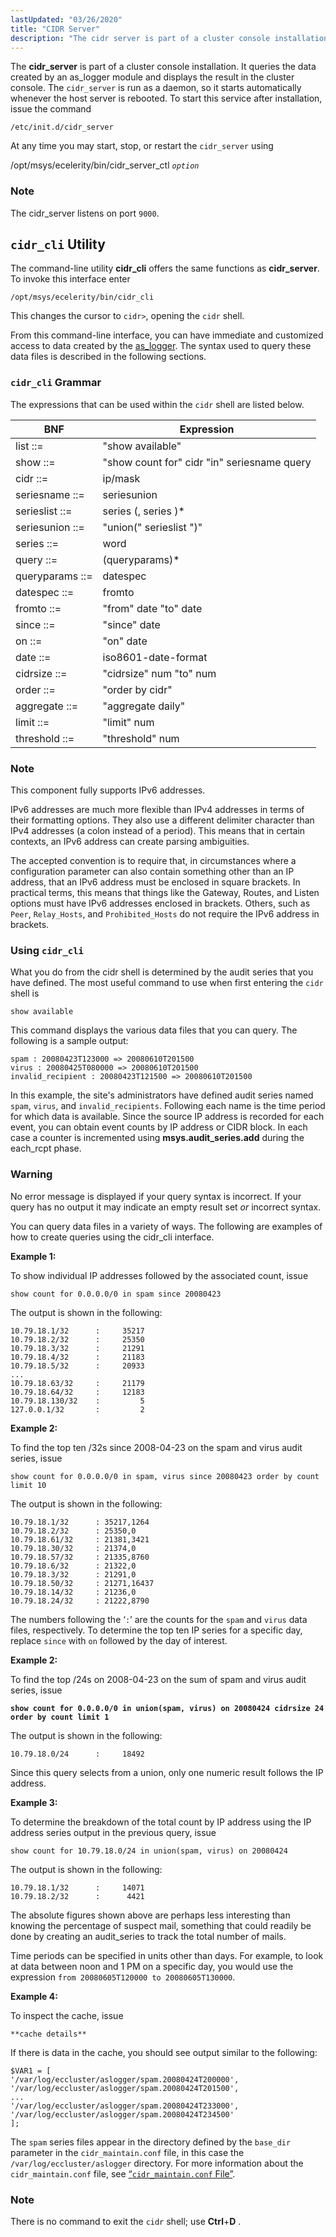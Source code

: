 ```yaml
---
lastUpdated: "03/26/2020"
title: "CIDR Server"
description: "The cidr server is part of a cluster console installation It queries the data created by an as logger module and displays the result in the cluster console The cidr server is run as a daemon so it starts automatically whenever the host server is rebooted To start this service..."
---
```



The **cidr_server** is part of a cluster console installation. It queries the data created by an as_logger module and displays the result in the cluster console. The `cidr_server` is run as a daemon, so it starts automatically whenever the host server is rebooted. To start this service after installation, issue the command

`/etc/init.d/cidr_server`

At any time you may start, stop, or restart the `cidr_server` using

/opt/msys/ecelerity/bin/cidr_server_ctl *`option`*
### Note

The cidr_server listens on port `9000`.

## <a name="cluster.cidr_cli"></a> `cidr_cli` Utility

The command-line utility **cidr_cli** offers the same functions as **cidr_server**. To invoke this interface enter

`/opt/msys/ecelerity/bin/cidr_cli`

This changes the cursor to `cidr>`, opening the `cidr` shell.

From this command-line interface, you can have immediate and customized access to data created by the [as_logger](/momentum/4/modules/as-logger). The syntax used to query these data files is described in the following sections.

### <a name="cluster.cidr_cli.grammar"></a> `cidr_cli` Grammar

The expressions that can be used within the `cidr` shell are listed below.

<a name="cluster.cidr_cli.table"></a> 


| BNF | Expression |
| --- | --- |
| list ::= | "show available" |
| show ::= | "show count for" cidr "in" seriesname query |
| cidr ::= | ip/mask |
| seriesname ::= | seriesunion | serieslist |
| serieslist ::= | series (, series )* |
| seriesunion ::= | "union(" serieslist ")" |
| series ::= | word |
| query ::= | (queryparams)* |
| queryparams ::= | datespec | cidrsize | order | aggregate | limit | threshold |
| datespec ::= | fromto | on | since |
| fromto ::= | "from" date "to" date |
| since ::= | "since" date |
| on ::= | "on" date |
| date ::= | iso8601-date-format |
| cidrsize ::= | "cidrsize" num "to" num | "cidrsize" num |
| order ::= | "order by cidr" | "order by count" |
| aggregate ::= | "aggregate daily" | "aggregate" |
| limit ::= | "limit" num |
| threshold ::= | "threshold" num |

### Note

This component fully supports IPv6 addresses.

IPv6 addresses are much more flexible than IPv4 addresses in terms of their formatting options. They also use a different delimiter character than IPv4 addresses (a colon instead of a period). This means that in certain contexts, an IPv6 address can create parsing ambiguities.

The accepted convention is to require that, in circumstances where a configuration parameter can also contain something other than an IP address, that an IPv6 address must be enclosed in square brackets. In practical terms, this means that things like the Gateway, Routes, and Listen options must have IPv6 addresses enclosed in brackets. Others, such as `Peer`, `Relay_Hosts`, and `Prohibited_Hosts` do not require the IPv6 address in brackets.

### <a name="cluster.cidr_cli.using"></a> Using `cidr_cli`

What you do from the cidr shell is determined by the audit series that you have defined. The most useful command to use when first entering the `cidr` shell is

`show available`

This command displays the various data files that you can query. The following is a sample output:

```
spam : 20080423T123000 => 20080610T201500
virus : 20080425T080000 => 20080610T201500
invalid_recipient : 20080423T121500 => 20080610T201500
```

In this example, the site's administrators have defined audit series named `spam`, `virus`, and `invalid_recipients`. Following each name is the time period for which data is available. Since the source IP address is recorded for each event, you can obtain event counts by IP address or CIDR block. In each case a counter is incremented using **msys.audit_series.add** during the each_rcpt phase.

### Warning

No error message is displayed if your query syntax is incorrect. If your query has no output it may indicate an empty result set *or* incorrect syntax.

You can query data files in a variety of ways. The following are examples of how to create queries using the cidr_cli interface.

**<a name="idp4549280"></a> Example 1:**

To show individual IP addresses followed by the associated count, issue

`show count for 0.0.0.0/0 in spam since 20080423`

The output is shown in the following:

```
10.79.18.1/32      :     35217
10.79.18.2/32      :     25350
10.79.18.3/32      :     21291
10.79.18.4/32      :     21183
10.79.18.5/32      :     20933
...
10.79.18.63/32     :     21179
10.79.18.64/32     :     12183
10.79.18.130/32    :         5
127.0.0.1/32       :         2
```
**<a name="idp4551488"></a> Example 2:**

To find the top ten /32s since 2008-04-23 on the spam and virus audit series, issue

`show count for 0.0.0.0/0 in spam, virus since 20080423 order by count limit 10`

The output is shown in the following:

```
10.79.18.1/32      : 35217,1264
10.79.18.2/32      : 25350,0
10.79.18.61/32     : 21381,3421
10.79.18.30/32     : 21374,0
10.79.18.57/32     : 21335,8760
10.79.18.6/32      : 21322,0
10.79.18.3/32      : 21291,0
10.79.18.50/32     : 21271,16437
10.79.18.14/32     : 21236,0
10.79.18.24/32     : 21222,8790
```

The numbers following the ‘`:`’ are the counts for the `spam` and `virus` data files, respectively. To determine the top ten IP series for a specific day, replace `since` with `on` followed by the day of interest.

**<a name="idp4556592"></a> Example 2:**

To find the top /24s on 2008-04-23 on the sum of spam and virus audit series, issue

**`show count for 0.0.0.0/0 in union(spam, virus) on 20080424 cidrsize 24 order by count limit 1`**

The output is shown in the following:

`10.79.18.0/24      :     18492`

Since this query selects from a union, only one numeric result follows the IP address.

**<a name="idp4559584"></a> Example 3:**

To determine the breakdown of the total count by IP address using the IP address series output in the previous query, issue

`show count for 10.79.18.0/24 in union(spam, virus) on 20080424`

The output is shown in the following:

```
10.79.18.1/32      :     14071
10.79.18.2/32      :      4421
```

The absolute figures shown above are perhaps less interesting than knowing the percentage of suspect mail, something that could readily be done by creating an audit_series to track the total number of mails.

Time periods can be specified in units other than days. For example, to look at data between noon and 1 PM on a specific day, you would use the expression `from 20080605T120000 to 20080605T130000`.

**<a name="idp4563392"></a> Example 4:**

To inspect the cache, issue

`**cache details**`

If there is data in the cache, you should see output similar to the following:

```
$VAR1 = [
'/var/log/eccluster/aslogger/spam.20080424T200000',
'/var/log/eccluster/aslogger/spam.20080424T201500',
...
'/var/log/eccluster/aslogger/spam.20080424T233000',
'/var/log/eccluster/aslogger/spam.20080424T234500'
];
```

The `spam` series files appear in the directory defined by the `base_dir` parameter in the `cidr_maintain.conf` file, in this case the `/var/log/eccluster/aslogger` directory. For more information about the `cidr_maintain.conf` file, see [“`cidr_maintain.conf` File”](/momentum/4/modules/as-logger#module.as_logger.cidr_maintain.conf).

### Note

There is no command to exit the `cidr` shell; use **Ctrl**+**D** .